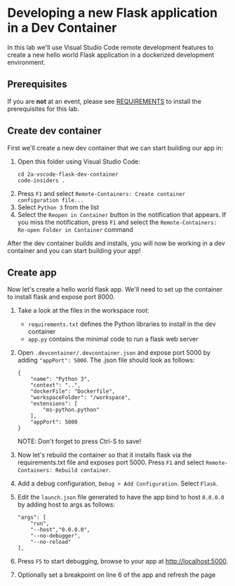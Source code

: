 # Developing a new Flask application in a Dev Container

In this lab we'll use Visual Studio Code remote development features to create a new
hello world Flask application in a dockerized development environment.

## Prerequisites

If you are **not** at an event, please see [REQUIREMENTS](REQUIREMENTS.md) to install the prerequisites for this lab.

## Create dev container
First we'll create a new dev container that we can start building our app in:
1. Open this folder using Visual Studio Code:
    ```
    cd 2a-vscode-flask-dev-container
    code-insiders .
    ```
1. Press `F1` and select `Remote-Containers: Create container configuration file...`
1. Select `Python 3` from the list
1. Select the `Reopen in Container` button in the notification that appears. If you miss the notification, 
press `F1` and select the `Remote-Containers: Re-open Folder in Container` command

After the dev container builds and installs, you will now be working in a dev container and you
can start building your app!

## Create app
Now let's create a hello world flask app. We'll need to set up the container to install flask
and expose port 8000. 
1. Take a look at the files in the workspace root:
    - `requirements.txt` defines the Python libraries to install in the dev container
    - `app.py` contains the minimal code to run a flask web server
1. Open `.devcontainer/.devcontainer.json` and expose port 5000 by adding ```"appPort": 5000```. The .json file should look as follows:
    ```
    {
        "name": "Python 3",
        "context": "..",
        "dockerFile": "Dockerfile",
        "workspaceFolder": "/workspace",
        "extensions": [
            "ms-python.python"
        ],
        "appPort": 5000
    }
    ```
    NOTE: Don't forget to press Ctrl-S to save!

1. Now let's rebuild the container so that it installs flask via the requirements.txt file and
exposes port 5000. Press `F1` and select `Remote-Containers: Rebuild container`. 
1. Add a debug configuration, `Debug > Add Configuration`. Select `Flask`.
1. Edit the `launch.json` file generated to have the app bind to host `0.0.0.0` by adding host to args as follows:
    ```
    "args": [
        "run",
        "--host","0.0.0.0",
        "--no-debugger",
        "--no-reload"
    ],
    ```
1. Press `F5` to start debugging, browse to your app at [http://localhost:5000](http://localhost:5000).
1. Optionally set a breakpoint on line 6 of the app and refresh the page
